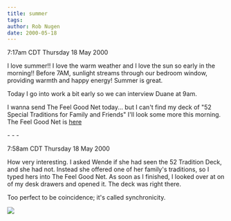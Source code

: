 ```yaml
---
title: summer
tags: 
author: Rob Nugen
date: 2000-05-18
---
```


<title>summertime</title>
<p class=date>7:17am CDT Thursday 18 May 2000</p>

<p>I love summer!! I love the warm weather and I love the sun so early
in the morning!!  Before 7AM, sunlight streams through our bedroom window,
providing warmth and happy energy!  Summer is great.

<p>Today I go into work a bit early so we can interview Duane at 9am.

<p>I wanna send The Feel Good Net today... but I can't find my deck of
"52 Special Traditions for Family and Friends" I'll look some more
this morning.  The Feel Good Net is <a
href="http://fgnet.listbot.com">here</a>

<p>- - -

<p class=date>7:58am CDT Thursday 18 May 2000</p>

<p>How very interesting.  I asked Wende if she had seen the 52
Tradition Deck, and she had not.  Instead she offered one of her
family's traditions, so I typed hers into The Feel Good Net.  As soon
as I finished, I looked over at on of my desk drawers and opened it.
The deck was right there.

<p>Too perfect to be coincidence; it's called synchronicity.

<p><img src='/images/rob/wL-ROB.gif'>

